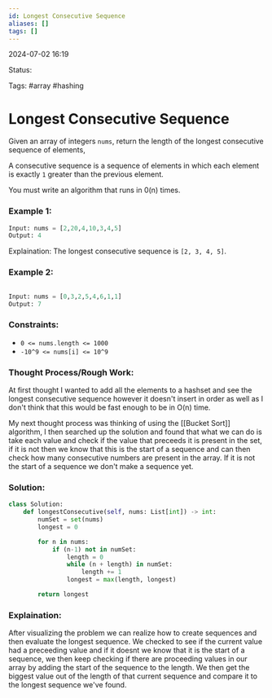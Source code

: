 ```yaml
---
id: Longest Consecutive Sequence
aliases: []
tags: []
---
```


2024-07-02 16:19

Status: 

Tags: #array #hashing

# Longest Consecutive Sequence

Given an array of integers `nums`, return the length of the longest consecutive sequence of elements,

A consecutive sequence is a sequence of elements in which each element is exactly `1` greater than the previous element. 

You must write an algorithm that runs in 0(n) times. 

### Example 1: 
```python 
Input: nums = [2,20,4,10,3,4,5]
Output: 4
```

Explaination: The longest consecutive sequence is `[2, 3, 4, 5]`.

### Example 2: 
```python

Input: nums = [0,3,2,5,4,6,1,1]
Output: 7
```

### Constraints: 
- `0 <= nums.length <= 1000`
- `-10^9 <= nums[i] <= 10^9`

### Thought Process/Rough Work:

At first thought I wanted to add all the elements to a hashset and see the longest consecutive sequence however it doesn't insert in order as well as I don't think that this would be fast enough to be in O(n) time. 

My next thought process was thinking of using the [[Bucket Sort]] algorithm, I then searched up the solution and found that what we can do is take each value and check if the value that preceeds it is present in the set, if it is not then we know that this is the start of a sequence and can then check how many consecutive numbers are present in the array. If it is not the start of a sequence we don't make a sequence yet. 

### Solution:

```python
class Solution:
    def longestConsecutive(self, nums: List[int]) -> int:
        numSet = set(nums)
        longest = 0 

        for n in nums: 
            if (n-1) not in numSet:
                length = 0 
                while (n + length) in numSet:
                    length += 1 
                longest = max(length, longest)

        return longest 

```

### Explaination:

After visualizing the problem we can realize how to create sequences and then evaluate the longest sequence. We checked to see if the current value had a preceeding value and if it doesnt we know that it is the start of a sequence, we then keep checking if there are proceeding values in our array by adding the start of the sequence to the length. We then get the biggest value out of the length of that current sequence and compare it to the longest sequence we've found. 

